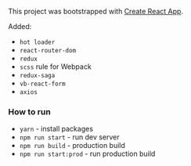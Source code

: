 This project was bootstrapped with [Create React App](https://github.com/facebookincubator/create-react-app).

Added:
* `hot loader`
* `react-router-dom`
* `redux`
* `scss` rule for Webpack
* `redux-saga`
* `vb-react-form`
* `axios`

### How to run
* `yarn` - install packages
* `npm run start` - run dev server
* `npm run build` - production build
* `npm run start:prod` - run production build
